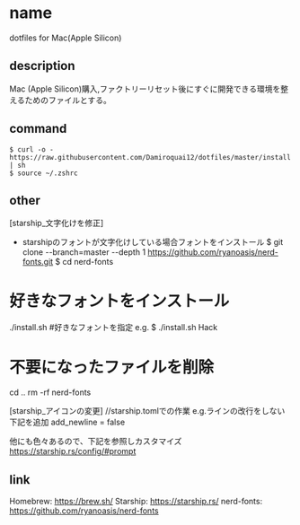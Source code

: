 # name

dotfiles for Mac(Apple Silicon)

## description
Mac (Apple Silicon)購入,ファクトリーリセット後にすぐに開発できる環境を整えるためのファイルとする。

## command

```
$ curl -o - https://raw.githubusercontent.com/Damiroquai12/dotfiles/master/install | sh
$ source ~/.zshrc

```
## other
[starship_文字化けを修正]
- starshipのフォントが文字化けしている場合フォントをインストール
$ git clone --branch=master --depth 1 https://github.com/ryanoasis/nerd-fonts.git
$ cd nerd-fonts

# 好きなフォントをインストール
./install.sh #好きなフォントを指定 e.g. $ ./install.sh Hack

# 不要になったファイルを削除
cd ..
rm -rf nerd-fonts

[starship_アイコンの変更]
//starship.tomlでの作業
e.g.ラインの改行をしない
下記を追加
add_newline = false

他にも色々あるので、下記を参照しカスタマイズ
https://starship.rs/config/#prompt

## link
Homebrew: https://brew.sh/
Starship: https://starship.rs/
nerd-fonts: https://github.com/ryanoasis/nerd-fonts

